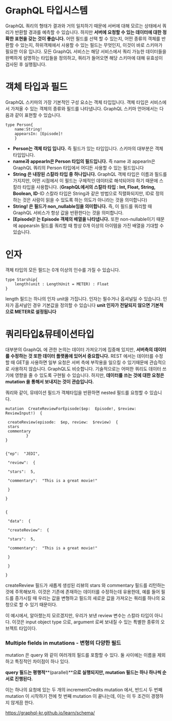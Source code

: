 GraphQL 타입시스템
=
GraphQL 쿼리의 형태가 결과와 거의 일치하기 때문에 서버에 대해 모르는 상태에서 쿼리가 반환할 경과를 예측할 수 있습니다. 하지만 **서버에 요청할 수 있는 데이터에 대한 정확한 표현을 갖는 것이 좋습니다.** 어떤 필드를 선택 할 수 있는지, 어떤 종류의 객체를 반환할 수 있는지, 하위객체에서 사용할 수 있는 필드는 무엇인지, 이것이 바로 스키마가 필요한 이유 입니다.
모든 GraphQL 서비스는 해당 서비스에서 쿼리 가능한 데이터들을 완벽하게 설명하는 타입들을 정의하고, 쿼리가 들어오면 해당 스키마에 대해 유효성이 검사된 후 실행됩니다.

객체 타입과 필드
=
GraphQL 스키마의 가장 기본적인 구성 요소는 객체 타입입니다. 객체 타입은 서비스에서 가져올 수 있는 객체의 종류와 필드를 나타냅니다. GraphQL 스키마 언어에서는 다음과 같이 표현할 수 있습니다.
~~~
type Person{
	name:String!
	appearsIn: [Episode]!
	}
~~~
- **Person는 객체 타입 입니다.** 즉 필드가 있는 타입입니다. 스키마의 대부분은 객체 타입입니다.
- **name과 appearIn은 Person 타입의 필드입니다.** 즉 name 과 appearIn은 GraphQL 쿼리의 Person 타입에서 어디든 사용할 수 있는 필드입니다
- **String 은 내장된 스칼라 타입 중 하나입니다.** GraphQL 객체 타입은 이름과 필드를 가지지만, 어떤 시점에서 이 필드는 구체적인 데이터로 해석되어야 하기 때문에 스칼라 타입을 사용합니다. (**GraphQL에서의 스칼라 타입 : Int, Float, String, Boolean, ID**-ID 스칼라 타입은 String과 같은 방법으로 직렬화되지만, ID로 정의하는 것은 사람이 읽을 수 있도록 하는 의도가 아니라는 것을 의미합니다) 	
- **String! 은 필드가 non_nullable임을 의미합니다.** 즉, 이 필드를 쿼리할 때 GraphQL 서비스가 항상 값을 반환한다는 것을 의미합니다.
- **[Episode]! 는 Episode 객체의 배열을 나타냅니다.** 또한 non-nullable이기 때문에 appearsIn 필드를 쿼리할 때 항상 0개 이상의 아이템을 가진 배열을 기대할 수 있습니다.

인자
=
객체 타입의 모든 필드는 0개 이상의 인수를 가질 수 있습니다.
~~~
type Starship{
	length(unit : LengthUnit = METER) : Float
}
~~~
length 필드는 하나의 인자 unit을 가집니다. 인자는 필수거나 옵셔널일 수 있습니다. 인자가 옵셔널인 경우 기본값을 정의할 수 있습니다 **unit 인자가 전달되지 않으면 기본적으로 METER로 설정됩니다**

쿼리타입&뮤테이션타입
=
대부분의 GraphQL 에 관한 논의는 데이터 가져오기에 집중해 있지만, **서버측의 데이터를 수정하는 것 또한 데이터 플랫폼에 있어서 중요합니다.** REST 에서는 데이터를 수정할 때 GET을 사용하면  일부 요청은 서버 측에 부작용을 일으킬 수 있기때문에 관습적으로 사용하지 않습니다.  GraphQL도 비슷합니다. 기술적으로는 어떠한 쿼리도 데이터 쓰기에 영향을 줄 수 있도록 구현될 수 있습니다. 하지만, **데이터를 쓰는 것에 대한 요청은 mutation 을 통해서 보내지는 것이 관습입니다.**

쿼리와 같이, 뮤테이션 필드가 객체타입을 반환하면 nested 필드를 요청할 수 있습니다. 

~~~
mutation  CreateReviewForEpisode($ep:  Episode!, $review:  ReviewInput!)  {

 createReview(episode:  $ep, review:  $review)  {
 stars
 commentary
		 }
}


{"ep":  "JEDI",

 "review":  {

 "stars":  5,

 "commentary":  "This is a great movie!"

 }

}
~~~

~~~

{

 "data":  {

 "createReview":  {

 "stars":  5,

 "commentary":  "This is a great movie!"

 }

 }

}
~~~
  

createReview 필드가 새롭게 생성된 리뷰의 stars 와 commentary 필드를 리턴하는 것에 주목해보자. 이것은 기존에 존재하는 데이터를 수정하는데 유용한데, 예를 들어 필드를 증가시킬 때 우리는 값을 변형하고 필드의 새로운 값을 가져오는 쿼리를 하나의 요청으로 할 수 있기 때문이다.

이 예시에서, 알아챘는지 모르겠지만, 우리가 보낸 review 변수는 스칼라 타입이 아니다. 이것은 input object type 으로, argument 로써 보내질 수 있는 특별한 종류의 오브젝트 타입이다.

### Multiple fields in mutations - 변형의 다양한 필드

  

mutation 은 query 와 같이 여러개의 필드를 포함할 수 있다. 둘 사이에는 이름을 제외하고 특징적인 차이점이 하나 있다.

**query 필드는 평행적****(parallel)****으로 실행되지만, mutation 필드는 하나 하나씩 순서로 진행된다.**

이는 하나의 요청에 있는 두 개의 incrementCredits mutation 에서, 반드시 두 번째 mutation 이 시작하기 전에 첫 번째 mutation 이 끝나는데, 이는 이 두 조건이 경쟁하지 않게끔 한다.
	


https://graphql-kr.github.io/learn/schema/
<!--stackedit_data:
eyJoaXN0b3J5IjpbLTExOTY3NTA1NzAsLTMwNDg5OTMzOV19
-->